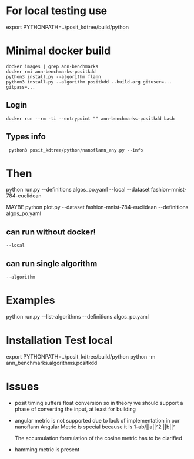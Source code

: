 
# For local testing use
export PYTHONPATH=../posit_kdtree/build/python

# Minimal docker build
	docker images | grep ann-benchmarks
	docker rmi ann-benchmarks-positkdd
	python3 install.py --algorithm flann
	python3 install.py --algorithm positkdd --build-arg gituser=... gitpass=...
	
## Login 

	docker run --rm -ti --entrypoint "" ann-benchmarks-positkdd bash

## Types info
	 python3 posit_kdtree/python/nanoflann_any.py --info

# Then
python run.py --definitions algos_po.yaml --local --dataset fashion-mnist-784-euclidean

MAYBE python plot.py --dataset fashion-mnist-784-euclidean --definitions algos_po.yaml

## can run without docker!
	--local
## can run single algorithm
	--algorithm


# Examples

 python run.py --list-algorithms --definitions algos_po.yaml

# Installation Test local

 export PYTHONPATH=../posit_kdtree/build/python
 python -m ann_benchmarks.algorithms.positkdd

# Issues

- posit timing suffers float conversion so in theory we should support a phase of converting the input, at least for building

- angular metric is not supported due to lack of implementation in our nanoflann
	Angular Metric is special because it is 1-ab/||a||^2 ||b||^ 

	The accumulation formulation of the cosine metric has to be clarified

- hamming metric is present 